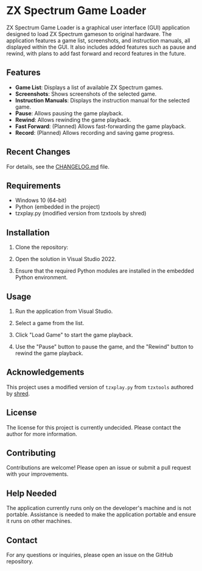 # ZX Spectrum Game Loader

ZX Spectrum Game Loader is a graphical user interface (GUI) application designed to load ZX Spectrum gameson to original hardware. The application features a game list, screenshots, and instruction manuals, all displayed within the GUI. It also includes added features such as pause and rewind, with plans to add fast forward and record features in the future.

## Features

- **Game List**: Displays a list of available ZX Spectrum games.
- **Screenshots**: Shows screenshots of the selected game.
- **Instruction Manuals**: Displays the instruction manual for the selected game.
- **Pause**: Allows pausing the game playback.
- **Rewind**: Allows rewinding the game playback.
- **Fast Forward**: (Planned) Allows fast-forwarding the game playback.
- **Record**: (Planned) Allows recording and saving game progress.

## Recent Changes
For details, see the [CHANGELOG.md](CHANGELOG.md) file.

## Requirements

- Windows 10 (64-bit)
- Python (embedded in the project)
- tzxplay.py (modified version from tzxtools by shred)

## Installation

1. Clone the repository:
   
2. Open the solution in Visual Studio 2022.

3. Ensure that the required Python modules are installed in the embedded Python environment.

## Usage

1. Run the application from Visual Studio.

2. Select a game from the list.

3. Click "Load Game" to start the game playback.

4. Use the "Pause" button to pause the game, and the "Rewind" button to rewind the game playback.

## Acknowledgements

This project uses a modified version of `tzxplay.py` from `tzxtools` authored by [shred](https://github.com/shred).

## License

The license for this project is currently undecided. Please contact the author for more information.

## Contributing

Contributions are welcome! Please open an issue or submit a pull request with your improvements.

## Help Needed

The application currently runs only on the developer's machine and is not portable. Assistance is needed to make the application portable and ensure it runs on other machines.

## Contact

For any questions or inquiries, please open an issue on the GitHub repository.

